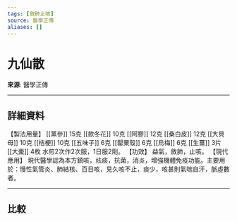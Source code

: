 ```yaml
---
tags: [斂肺止咳]
source: 醫學正傳
aliases: []
---
```


# 九仙散

**來源**: 醫學正傳  

---

## 詳細資料
【製法用量】 [[黨參]] 15克 [[款冬花]] 10克 [[阿膠]] 12克 [[桑白皮]] 12克 [[大貝母]] 10克 [[桔梗]] 10克 [[五味子]] 6克 [[罌粟殼]] 6克 [[烏梅]] 6克 [[生薑]] 3片 [[大棗]] 4枚
水煎2次作2次服，1日服2劑。
【功效】
益氣，斂肺，止咳。
【現代應用】
現代醫學認為本方鎮咳，祛痰，抗菌，消炎，增強機體免疫功能。主要用於：慢性氣管炎、肺結核、百日咳，見久咳不止，痰少，咳甚則氣喘自汗，脈虛數者。

---

## 比較
